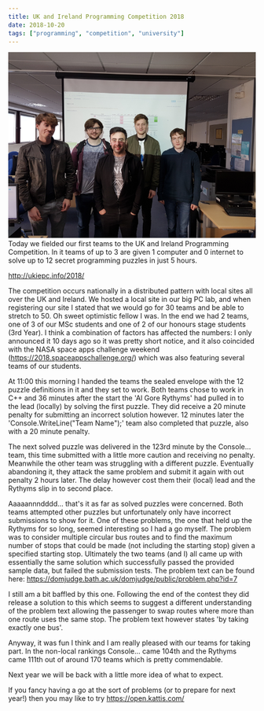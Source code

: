 ```yaml
---
title: UK and Ireland Programming Competition 2018
date: 2018-10-20
tags: ["programming", "competition", "university"]
---
```


![alt text](/img/post_images/181020_warriors.png "Hull Warriors")
<br/>
Today we fielded our first teams to the UK and Ireland Programming Competition. In it teams of up to 3 are given 1 computer and 0 internet to solve up to 12 secret programming puzzles in just 5 hours.

http://ukiepc.info/2018/

<!--more-->

The competition occurs nationally in a distributed pattern with local sites all over the UK and Ireland. We hosted a local site in our big PC lab, and when registering our site I stated that we would go for 30 teams and be able to stretch to 50. Oh sweet optimistic fellow I was. In the end we had 2 teams, one of 3 of our MSc students and one of 2 of our honours stage students (3rd Year). I think a combination of factors has affected the numbers: I only announced it 10 days ago so it was pretty short notice, and it also coincided with the NASA space apps challenge weekend (https://2018.spaceappschallenge.org/) which was also featuring several teams of our students.

At 11:00 this morning I handed the teams the sealed envelope with the 12 puzzle definitions in it and they set to work. Both teams chose to work in C++ and 36 minutes after the start the 'Al Gore Rythyms' had pulled in to the lead (locally) by solving the first puzzle. They did receive a 20 minute penalty for submitting an incorrect solution however. 12 minutes later the 'Console.WriteLine("Team Name");' team also completed that puzzle, also with a 20 minute penalty.

The next solved puzzle was delivered in the 123rd minute by the Console... team, this time submitted with a little more caution and receiving no penalty. Meanwhile the other team was struggling with a different puzzle. Eventually abandoning it, they attack the same problem and submit it again with out penalty 2 hours later. The delay however cost them their (local) lead and the Rythyms slip in to second place.

Aaaaannndddd... that's it as far as solved puzzles were concerned. Both teams attempted other puzzles but unfortunately only have incorrect submissions to show for it. One of these problems, the one that held up the Rythyms for so long, seemed interesting so I had a go myself. The problem was to consider multiple circular bus routes and to find the maximum number of stops that could be made (not including the starting stop) given a specified starting stop. Ultimately the two teams (and I) all came up with essentially the same solution which successfully passed the provided sample data, but failed the submission tests. The problem text can be found here: https://domjudge.bath.ac.uk/domjudge/public/problem.php?id=7 

I still am a bit baffled by this one. Following the end of the contest they did release a solution to this which seems to suggest a different understanding of the problem text allowing the passenger to swap routes where more than one route uses the same stop. The problem text however states 'by taking exactly one bus'.

Anyway, it was fun I think and I am really pleased with our teams for taking part. In the non-local rankings Console... came 104th and the Rythyms came 111th out of around 170 teams which is pretty commendable.

Next year we will be back with a little more idea of what to expect.

If you fancy having a go at the sort of problems (or to prepare for next year!) then you may like to try https://open.kattis.com/


